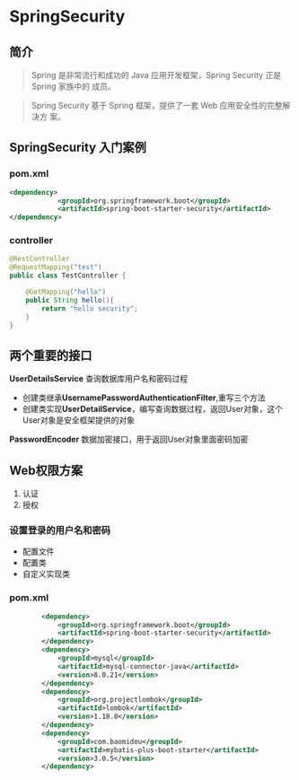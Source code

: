 # SpringSecurity

## 简介

>  	Spring 是非常流行和成功的 Java 应用开发框架，Spring Security 正是 Spring 家族中的 成员。

>  	Spring Security 基于 Spring 框架，提供了一套 Web 应用安全性的完整解决方 案。

##  SpringSecurity 入门案例

### pom.xml

```xml
<dependency>
            <groupId>org.springframework.boot</groupId>
            <artifactId>spring-boot-starter-security</artifactId>
</dependency>
```

### controller

```java
@RestController
@RequestMapping("test")
public class TestController {

    @GetMapping("hello")
    public String hello(){
        return "hello security";
    }
}
```

## 两个重要的接口

**UserDetailsService**   查询数据库用户名和密码过程

- 创建类继承**UsernamePasswordAuthenticationFilter**,重写三个方法
- 创建类实现**UserDetailService**，编写查询数据过程，返回User对象，这个User对象是安全框架提供的对象

**PasswordEncoder** 数据加密接口，用于返回User对象里面密码加密

## Web权限方案

1. 认证
2. 授权

### 设置登录的用户名和密码

- 配置文件
- 配置类
- 自定义实现类

### pom.xml

```xml
		<dependency>
            <groupId>org.springframework.boot</groupId>
            <artifactId>spring-boot-starter-security</artifactId>
        </dependency>
        <dependency>
            <groupId>mysql</groupId>
            <artifactId>mysql-connector-java</artifactId>
            <version>8.0.21</version>
        </dependency>
        <dependency>
            <groupId>org.projectlombok</groupId>
            <artifactId>lombok</artifactId>
            <version>1.18.8</version>
        </dependency>
        <dependency>
            <groupId>com.baomidou</groupId>
            <artifactId>mybatis-plus-boot-starter</artifactId>
            <version>3.0.5</version>
        </dependency>
```

